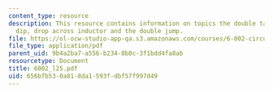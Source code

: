 ```yaml
---
content_type: resource
description: This resource contains information on topics the double take, the double
  dip, drop across inductor and the double jump.
file: https://ol-ocw-studio-app-qa.s3.amazonaws.com/courses/6-002-circuits-and-electronics-spring-2007/656bfb530a818da1593fdbf57f997d49_6002_l25.pdf
file_type: application/pdf
parent_uid: 9b4a2ba7-a556-b234-8b0c-3f1bdd4fa8ab
resourcetype: Document
title: 6002_l25.pdf
uid: 656bfb53-0a81-8da1-593f-dbf57f997d49
---
```


